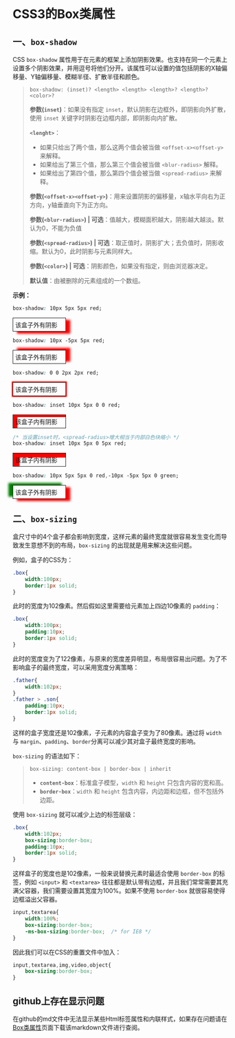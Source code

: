 # CSS3的Box类属性

## 一、`box-shadow`

CSS `box-shadow` 属性用于在元素的框架上添加阴影效果。也支持在同一个元素上设置多个阴影效果，并用逗号将他们分开。该属性可以设置的值包括阴影的X轴偏移量、Y轴偏移量、模糊半径、扩散半径和颜色。

> ```box-shadow: (inset)? <length> <length> <length>? <length>? <color>?```
>
> **参数(`inset`)**：如果没有指定 `inset`，默认阴影在边框外，即阴影向外扩散，使用 `inset` 关键字时阴影在边框内部，即阴影向内扩散。
>
> **`<lenght>`**：
>
> - 如果只给出了两个值，那么这两个值会被当做 `<offset-x><offset-y>`来解释。
> - 如果给出了第三个值，那么第三个值会被当做 `<blur-radius>` 解释。
> - 如果给出了第四个值，那么第四个值会被当做 `<spread-radius>` 来解释。
>
> **参数(`<offset-x><offset-y>`)**：用来设置阴影的偏移量，x轴水平向右为正方向，y轴垂直向下为正方向。
>
> **参数(`<blur-radius>`) | 可选**：值越大，模糊面积越大，阴影越大越淡。默认为0，不能为负值
>
> **参数(`<spread-radius>`) | 可选**：取正值时，阴影扩大；去负值时，阴影收缩。默认为0，此时阴影与元素同样大。
>
> **参数(`<color>`) | 可选**：阴影颜色，如果没有指定，则由浏览器决定。
>
> **默认值**：由被删除的元素组成的一个数组。

**示例：**

```css
box-shadow: 10px 5px 5px red;
```

<p style="width:8em;border:1px solid;padding:5px;box-shadow: 10px 5px 5px red;">该盒子外有阴影</p>

```css
box-shadow: 10px -5px 5px red;
```

<p style="width:8em;border:1px solid;padding:5px;box-shadow: 10px -5px 5px red;">该盒子外有阴影</p>

```css
box-shadow: 0 0 2px 2px red;
```

<p style="width:8em;border:1px solid;padding:5px;box-shadow: 0 0 2px 2px red;">该盒子外有阴影</p>

```css
box-shadow: inset 10px 5px 0 0 red;
```

<p style="width:8em;border:1px solid;padding:5px;box-shadow: inset 10px 5px 0 0 red;">该盒子内有阴影</p>

```css
/* 当设置inset时，<spread-radius>增大相当于内部白色块缩小 */
box-shadow: inset 10px 5px 0 5px red;
```

<p style="width:8em;border:1px solid;padding:5px;box-shadow: inset 10px 5px 0 5px red;">该盒子内有阴影</p>

```css
box-shadow: 10px 5px 5px 0 red,-10px -5px 5px 0 green;
```

<p style="width:8em;border:1px solid;padding:5px;box-shadow: 10px 5px 5px 0 red,-10px -5px 5px 0 green;">该盒子外有阴影</p>

## 二、`box-sizing`

盒尺寸中的4个盒子都会影响到宽度，这样元素的最终宽度就很容易发生变化而导致发生意想不到的布局，`box-sizing` 的出现就是用来解决这些问题。

例如，盒子的CSS为：

```css
.box{
    width:100px;
    border:1px solid;
}
```

此时的宽度为102像素。然后假如这里需要给元素加上四边10像素的 `padding`：

```css
.box{
    width:100px;
    padding:10px;
    border:1px solid;
}
```

此时的宽度变为了122像素，与原来的宽度差异明显，布局很容易出问题。为了不影响盒子的最终宽度，可以采用宽度分离策略：

```css
.father{
    width:102px;
}
.father > .son{
    padding:10px;
    border:1px solid;
}
```

这样的盒子宽度还是102像素，子元素的内容盒子变为了80像素。通过将 `width` 与 `margin`、`padding`、`border`分离可以减少其对盒子最终宽度的影响。

`box-sizing` 的语法如下：

> ```box-sizing: content-box | border-box | inherit```
>
> - **`content-box`**：标准盒子模型，`width` 和 `height` 只包含内容的宽和高。
> - **`border-box`**：`width` 和 `height` 包含内容，内边距和边框，但不包括外边距。

使用 `box-sizing` 就可以减少上边的标签层级：

```css
.box{
    width:102px;
    box-sizing:border-box;
    padding:10px;
    border:1px solid;
}
```

这样盒子的宽度也是102像素，一般来说替换元素时最适合使用 `border-box` 的标签，例如 `<input>` 和 `<textarea>` 往往都是默认带有边框，并且我们常常需要其充满父容器，我们需要设置其宽度为100%。如果不使用 `border-box` 就很容易使得边框溢出父容器。

```css
input,textarea{
    width:100%;
    box-sizing:border-box;
    -ms-box-sizing:border-box;  /* for IE8 */
}
```

因此我们可以在CSS的重置文件中加入：

```css
input,textarea,img,video,object{
    box-sizing:border-box;
}
```

## github上存在显示问题

在github的md文件中无法显示某些Html标签属性和内联样式，如果存在问题请在[Box类属性](https://github.com/wangqiutuner/Blog/blob/master/articles/CSS3%E7%B3%BB%E5%88%97%E6%96%87%E7%AB%A0/Box%E7%B1%BB%E5%B1%9E%E6%80%A7.md)页面下载该markdown文件进行查阅。
